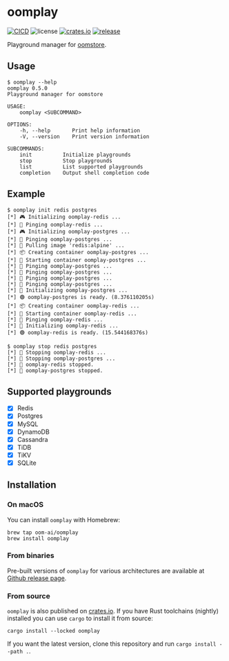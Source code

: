 # oomplay

[![CICD](https://github.com/oom-ai/oomplay/actions/workflows/CICD.yml/badge.svg)](https://github.com/oom-ai/oomplay/actions/workflows/CICD.yml)
![license](https://img.shields.io/badge/license-%20MIT/Apache--2.0-blue.svg)
[![crates.io](https://img.shields.io/crates/v/oomplay.svg?colorB=319e8c)](https://crates.io/crates/oomplay)
[![release](https://img.shields.io/badge/Release-%20Linux%20|%20OSX%20|%20Win%20-orange.svg)](https://github.com/oom-ai/oomplay/releases)


Playground manager for [oomstore](https://github.com/oom-ai/oomstore).

## Usage

```help
$ oomplay --help
oomplay 0.5.0
Playground manager for oomstore

USAGE:
    oomplay <SUBCOMMAND>

OPTIONS:
    -h, --help       Print help information
    -V, --version    Print version information

SUBCOMMANDS:
    init          Initialize playgrounds
    stop          Stop playgrounds
    list          List supported playgrounds
    completion    Output shell completion code
```

## Example

```
$ oomplay init redis postgres
[*] 🎮 Initializing oomplay-redis ...
[*] 📡 Pinging oomplay-redis ...
[*] 🎮 Initializing oomplay-postgres ...
[*] 📡 Pinging oomplay-postgres ...
[*] 🚚 Pulling image 'redis:alpine' ...
[*] 📦 Creating container oomplay-postgres ...
[*] 🚀 Starting container oomplay-postgres ...
[*] 📡 Pinging oomplay-postgres ...
[*] 📡 Pinging oomplay-postgres ...
[*] 📡 Pinging oomplay-postgres ...
[*] 📡 Pinging oomplay-postgres ...
[*] 💫 Initializing oomplay-postgres ...
[*] 🟢 oomplay-postgres is ready. (8.376110205s)
[*] 📦 Creating container oomplay-redis ...
[*] 🚀 Starting container oomplay-redis ...
[*] 📡 Pinging oomplay-redis ...
[*] 💫 Initializing oomplay-redis ...
[*] 🟢 oomplay-redis is ready. (15.544168376s)
```

```
$ oomplay stop redis postgres
[*] 🔌 Stopping oomplay-redis ...
[*] 🔌 Stopping oomplay-postgres ...
[*] 🔴 oomplay-redis stopped.
[*] 🔴 oomplay-postgres stopped.
```

## Supported playgrounds

- [x] Redis
- [x] Postgres
- [x] MySQL
- [x] DynamoDB
- [x] Cassandra
- [x] TiDB
- [x] TiKV
- [x] SQLite

## Installation

### On macOS

You can install `oomplay` with Homebrew:

```
brew tap oom-ai/oomplay
brew install oomplay
```

### From binaries

Pre-built versions of `oomplay` for various architectures are available at [Github release page](https://github.com/oom-ai/oomplay/releases).

### From source

`oomplay` is also published on [crates.io](https://crates.io). If you have Rust toolchains (nightly) installed you can use `cargo` to install it from source:

```
cargo install --locked oomplay
```

If you want the latest version, clone this repository and run `cargo install --path .`.
